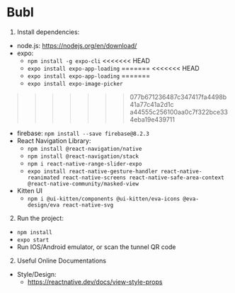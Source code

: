 # Bubl
1. Install dependencies:
* node.js: https://nodejs.org/en/download/
* expo: 
  * `npm install -g expo-cli`
<<<<<<< HEAD
  * `expo install expo-app-loading`
=======
<<<<<<< HEAD
  * `expo install expo-app-loading`
=======
  * `expo install expo-image-picker`
>>>>>>> 077b671236487c347417fa4498b41a77c41a2d1c
>>>>>>> a44555c256100aa0c7f322bce334eba19e439711
* firebase: `npm install --save firebase@8.2.3`
* React Navigation Library:
  * `npm install @react-navigation/native`
  * `npm install @react-navigation/stack`
  * `npm i react-native-range-slider-expo`
  * `expo install react-native-gesture-handler react-native-reanimated react-native-screens react-native-safe-area-context @react-native-community/masked-view`
 * Kitten UI
   * `npm i @ui-kitten/components @ui-kitten/eva-icons @eva-design/eva react-native-svg`
 2. Run the project:
 * `npm install`
 * `expo start`
 * Run IOS/Android emulator, or scan the tunnel QR code

 2. Useful Online Documentations
 * Style/Design:
   * https://reactnative.dev/docs/view-style-props 
